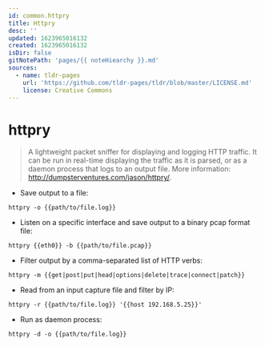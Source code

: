 ```yaml
---
id: common.httpry
title: Httpry
desc: ''
updated: 1623965016132
created: 1623965016132
isDir: false
gitNotePath: 'pages/{{ noteHiearchy }}.md'
sources:
  - name: tldr-pages
    url: 'https://github.com/tldr-pages/tldr/blob/master/LICENSE.md'
    license: Creative Commons
---
```

# httpry

> A lightweight packet sniffer for displaying and logging HTTP traffic.
> It can be run in real-time displaying the traffic as it is parsed, or as a daemon process that logs to an output file.
> More information: <http://dumpsterventures.com/jason/httpry/>.

- Save output to a file:

`httpry -o {{path/to/file.log}}`

- Listen on a specific interface and save output to a binary pcap format file:

`httpry {{eth0}} -b {{path/to/file.pcap}}`

- Filter output by a comma-separated list of HTTP verbs:

`httpry -m {{get|post|put|head|options|delete|trace|connect|patch}}`

- Read from an input capture file and filter by IP:

`httpry -r {{path/to/file.log}} '{{host 192.168.5.25}}'`

- Run as daemon process:

`httpry -d -o {{path/to/file.log}}`

